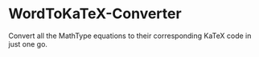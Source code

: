 # WordToKaTeX-Converter
Convert all the MathType equations to their corresponding KaTeX code in just one go.
